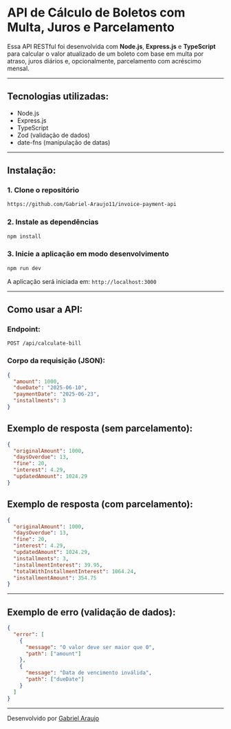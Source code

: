 # API de Cálculo de Boletos com Multa, Juros e Parcelamento

Essa API RESTful foi desenvolvida com **Node.js**, **Express.js** e **TypeScript** para calcular o valor atualizado de um boleto com base em multa por atraso, juros diários e, opcionalmente, parcelamento com acréscimo mensal.

---

## Tecnologias utilizadas:

- Node.js
- Express.js
- TypeScript
- Zod (validação de dados)
- date-fns (manipulação de datas)

---

## Instalação:

### 1. Clone o repositório

```bash
https://github.com/Gabriel-Araujo11/invoice-payment-api
```

### 2. Instale as dependências

```bash
npm install
```

### 3. Inicie a aplicação em modo desenvolvimento

```bash
npm run dev
```

A aplicação será iniciada em: `http://localhost:3000`

---

## Como usar a API:

### Endpoint:
```
POST /api/calculate-bill
```

### Corpo da requisição (JSON):

```json
{
  "amount": 1000,
  "dueDate": "2025-06-10",
  "paymentDate": "2025-06-23",
  "installments": 3
}
```

## Exemplo de resposta (sem parcelamento):

```json
{
  "originalAmount": 1000,
  "daysOverdue": 13,
  "fine": 20,
  "interest": 4.29,
  "updatedAmount": 1024.29
}
```

## Exemplo de resposta (com parcelamento):

```json
{
  "originalAmount": 1000,
  "daysOverdue": 13,
  "fine": 20,
  "interest": 4.29,
  "updatedAmount": 1024.29,
  "installments": 3,
  "installmentInterest": 39.95,
  "totalWithInstallmentInterest": 1064.24,
  "installmentAmount": 354.75
}
```

---

## Exemplo de erro (validação de dados):

```json
{
  "error": [
    {
      "message": "O valor deve ser maior que 0",
      "path": ["amount"]
    },
    {
      "message": "Data de vencimento inválida",
      "path": ["dueDate"]
    }
  ]
}
```

---

Desenvolvido por [Gabriel Araujo](https://www.linkedin.com/in/gabriel-araujo11/)
